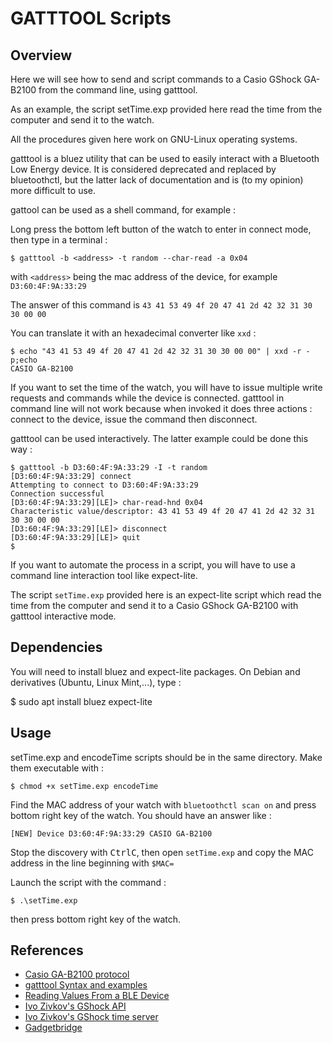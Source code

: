 # GATTTOOL Scripts
## Overview
Here we will see how to send and script commands to a Casio GShock GA-B2100 from the command line, using gatttool.

As an example, the script setTime.exp provided here read the time from the computer and send it to the watch.

All the procedures given here work on GNU-Linux operating systems.

gatttool is a bluez utility that can be used to easily interact with a Bluetooth Low Energy device.
It is considered deprecated and replaced by bluetoothctl, but the latter lack of documentation and is (to my opinion) more difficult to use.

gattool can be used as a shell command, for example :

Long press the bottom left button of the watch to enter in connect mode, then type in a terminal :

`$ gatttool -b <address> -t random --char-read -a 0x04`

with `<address>` being the mac address of the device, for example `D3:60:4F:9A:33:29`

The answer of this command is `43 41 53 49 4f 20 47 41 2d 42 32 31 30 30 00 00`

You can translate it with an hexadecimal converter like `xxd` :

```shell
$ echo "43 41 53 49 4f 20 47 41 2d 42 32 31 30 30 00 00" | xxd -r -p;echo
CASIO GA-B2100
```

If you want to set the time of the watch, you will have to issue multiple write requests and commands while the device is connected.
gatttool in command line will not work because when invoked it does three actions : connect to the device, issue the command then disconnect.

gatttool can be used interactively. The latter example could be done this way :

```shell
$ gatttool -b D3:60:4F:9A:33:29 -I -t random
[D3:60:4F:9A:33:29] connect
Attempting to connect to D3:60:4F:9A:33:29
Connection successful
[D3:60:4F:9A:33:29][LE]> char-read-hnd 0x04
Characteristic value/descriptor: 43 41 53 49 4f 20 47 41 2d 42 32 31 30 30 00 00 
[D3:60:4F:9A:33:29][LE]> disconnect
[D3:60:4F:9A:33:29][LE]> quit
$ 
```
If you want to automate the process in a script, you will have to use a command line interaction tool like expect-lite.

The script `setTime.exp` provided here is an expect-lite script which read the time from the computer and send it to a Casio GShock GA-B2100 with gatttool interactive mode.

## Dependencies

You will need to install bluez and expect-lite packages. On Debian and derivatives (Ubuntu, Linux Mint,...), type :

$ sudo apt install bluez expect-lite

## Usage

setTime.exp and encodeTime scripts should be in the same directory. Make them executable with :

`$ chmod +x setTime.exp encodeTime`

Find the MAC address of your watch with `bluetoothctl scan on` and press bottom right key of the watch. You should have an answer like :

`[NEW] Device D3:60:4F:9A:33:29 CASIO GA-B2100`

Stop the discovery with <kbd>Ctrl</kbd><kbd>C</kbd>, then open `setTime.exp` and copy the MAC address in the line beginning with `$MAC=`

Launch the script with the command :

`$ .\setTime.exp`

then press bottom right key of the watch.

## References

* [Casio GA-B2100 protocol](/protocol.md)
* [gatttool Syntax and examples](http://tvaira.free.fr/flower-power/gatttool.txt)
* [Reading Values From a BLE Device](https://www.instructables.com/Reading-Values-From-a-BLE-Device-Using-CSR1010-and/)
* [Ivo Zivkov's GShock API](https://github.com/izivkov/GShockAPI)
* [Ivo Zivkov's GShock time server](https://github.com/izivkov/GShockTimeServer)
* [Gadgetbridge](https://codeberg.org/Freeyourgadget/Gadgetbridge)
 

